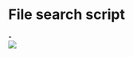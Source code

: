 # File search script
<p align="left">
  <strong>-</strong>
  <br/>
  <img src="https://github.com/user-attachments/assets/1f91350b-fc38-4395-bee6-17ba2ba67211"/>
</p>
